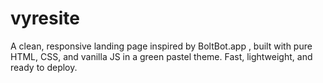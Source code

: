 # vyresite
A clean, responsive landing page inspired by BoltBot.app , built with pure HTML, CSS, and vanilla JS in a green pastel theme. Fast, lightweight, and ready to deploy.
